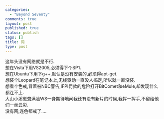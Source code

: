 ```yaml
--- 
categories: 
  - "Beyond Seventy"
comments: true
layout: post
published: true
status: publish
tags: []
title: 网
type: post
---
```

<div id="msgcns!5F971C000415D85F!779" class="bvMsg"><div>这年头没有网络就是不行.<br>想在Vista下用VS2005,必须得下个SP1.<br>想在Ubuntu下用下g++,默认是没有安装的,必须得apt-get.<br>想装个Leopard在笔记本上,无线驱动一直没人搞定,所以就一直没装.<br>想看个色戒,冒着被NBC警告,IFPI罚款的危险打开BitComet和eMule,却发现什么都连不上.<br>大山小溪崽聋满脸WS一身期待地问我还有没有新片的时候,我挥一挥手,不留给他们一丝云彩.<br>没有网,连色都戒了....</div></div>
